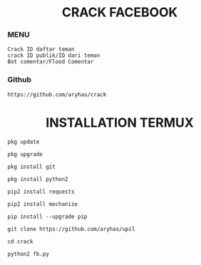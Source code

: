 <H1 align="center">
CRACK FACEBOOK
</H1>

### MENU

    Crack ID daftar teman
    crack ID publik/ID dari teman
    Bot comentar/Flood Comentar

### Github

    https://github.com/aryhas/crack


<H1 align="center">
INSTALLATION TERMUX
</H1>
 
    pkg update

    pkg upgrade

    pkg install git

    pkg install python2

    pip2 install requests

    pip2 install mechanize

    pip install --upgrade pip

    git clone https://github.com/aryhas/upil

    cd crack

    python2 fb.py
